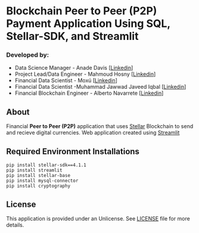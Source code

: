 # Blockchain Peer to Peer (P2P) Payment Application Using SQL, Stellar-SDK, and Streamlit

### Developed by:
- Data Science Manager - Anade Davis [[Linkedin](https://www.linkedin.com/in/anadedatascientist/)]
- Project Lead/Data Engineer - Mahmoud Hosny [[Linkedin](https://www.linkedin.com/in/mahmoudhosny74/)]
- Financial Data Scientist - Moxú [[Linkedin](https://www.linkedin.com/in/dairenkonmajime/)]
- Financial Data Scientist -Muhammad Jawwad Javeed Iqbal [[Linkedin](https://www.linkedin.com/in/jawwad-javeed/)]
- Financial Blockchain Engineer - Alberto Navarrete [[Linkedin](https://www.linkedin.com/in/albertonr/)]


## About

Financial **Peer to Peer (P2P)** application that uses [Stellar](https://stellar.org/) Blockchain to send and recieve digital currencies. 
 Web application created using [Streamlit](https://streamlit.io/)

## Required Environment Installations
```
pip install stellar-sdk==4.1.1
pip install streamlit
pip install stellar-base
pip install mysql-connector
pip install cryptography
```
## License
This application is provided under an Unlicense. See [LICENSE](https://github.com/J2304789/WDSI_Learning/blob/main/LICENSE) file for more details.
